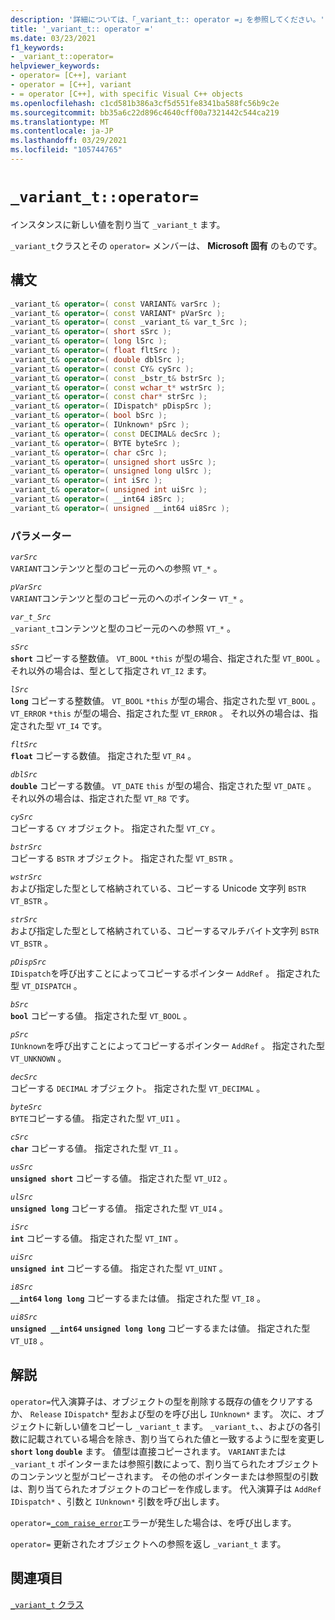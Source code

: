 ```yaml
---
description: '詳細については、「_variant_t:: operator =」を参照してください。'
title: '_variant_t:: operator ='
ms.date: 03/23/2021
f1_keywords:
- _variant_t::operator=
helpviewer_keywords:
- operator= [C++], variant
- operator = [C++], variant
- = operator [C++], with specific Visual C++ objects
ms.openlocfilehash: c1cd581b386a3cf5d551fe8341ba588fc56b9c2e
ms.sourcegitcommit: bb35a6c22d896c4640cff00a7321442c544ca219
ms.translationtype: MT
ms.contentlocale: ja-JP
ms.lasthandoff: 03/29/2021
ms.locfileid: "105744765"
---
```

# `_variant_t::operator=`

インスタンスに新しい値を割り当て `_variant_t` ます。

`_variant_t`クラスとその `operator=` メンバーは、 **Microsoft 固有** のものです。

## <a name="syntax"></a>構文

```cpp
_variant_t& operator=( const VARIANT& varSrc );
_variant_t& operator=( const VARIANT* pVarSrc );
_variant_t& operator=( const _variant_t& var_t_Src );
_variant_t& operator=( short sSrc );
_variant_t& operator=( long lSrc );
_variant_t& operator=( float fltSrc );
_variant_t& operator=( double dblSrc );
_variant_t& operator=( const CY& cySrc );
_variant_t& operator=( const _bstr_t& bstrSrc );
_variant_t& operator=( const wchar_t* wstrSrc );
_variant_t& operator=( const char* strSrc );
_variant_t& operator=( IDispatch* pDispSrc );
_variant_t& operator=( bool bSrc );
_variant_t& operator=( IUnknown* pSrc );
_variant_t& operator=( const DECIMAL& decSrc );
_variant_t& operator=( BYTE byteSrc );
_variant_t& operator=( char cSrc );
_variant_t& operator=( unsigned short usSrc );
_variant_t& operator=( unsigned long ulSrc );
_variant_t& operator=( int iSrc );
_variant_t& operator=( unsigned int uiSrc );
_variant_t& operator=( __int64 i8Src );
_variant_t& operator=( unsigned __int64 ui8Src );
```

### <a name="parameters"></a>パラメーター

*`varSrc`*\
`VARIANT`コンテンツと型のコピー元のへの参照 `VT_*` 。

*`pVarSrc`*\
`VARIANT`コンテンツと型のコピー元のへのポインター `VT_*` 。

*`var_t_Src`*\
`_variant_t`コンテンツと型のコピー元のへの参照 `VT_*` 。

*`sSrc`*\
**`short`** コピーする整数値。 `VT_BOOL` `*this` が型の場合、指定された型 `VT_BOOL` 。 それ以外の場合は、型として指定され `VT_I2` ます。

*`lSrc`*\
**`long`** コピーする整数値。 `VT_BOOL` `*this` が型の場合、指定された型 `VT_BOOL` 。 `VT_ERROR` `*this` が型の場合、指定された型 `VT_ERROR` 。 それ以外の場合は、指定された型 `VT_I4` です。

*`fltSrc`*\
**`float`** コピーする数値。 指定された型 `VT_R4` 。

*`dblSrc`*\
**`double`** コピーする数値。 `VT_DATE` `this` が型の場合、指定された型 `VT_DATE` 。 それ以外の場合は、指定された型 `VT_R8` です。

*`cySrc`*\
コピーする `CY` オブジェクト。 指定された型 `VT_CY` 。

*`bstrSrc`*\
コピーする `BSTR` オブジェクト。 指定された型 `VT_BSTR` 。

*`wstrSrc`*\
および指定した型として格納されている、コピーする Unicode 文字列 `BSTR` `VT_BSTR` 。

*`strSrc`*\
および指定した型として格納されている、コピーするマルチバイト文字列 `BSTR` `VT_BSTR` 。

*`pDispSrc`*\
`IDispatch`を呼び出すことによってコピーするポインター `AddRef` 。 指定された型 `VT_DISPATCH` 。

*`bSrc`*\
**`bool`** コピーする値。 指定された型 `VT_BOOL` 。

*`pSrc`*\
`IUnknown`を呼び出すことによってコピーするポインター `AddRef` 。 指定された型  `VT_UNKNOWN` 。

*`decSrc`*\
コピーする `DECIMAL` オブジェクト。 指定された型 `VT_DECIMAL` 。

*`byteSrc`*\
`BYTE`コピーする値。 指定された型 `VT_UI1` 。

*`cSrc`*\
**`char`** コピーする値。 指定された型 `VT_I1` 。

*`usSrc`*\
**`unsigned short`** コピーする値。 指定された型 `VT_UI2` 。

*`ulSrc`*\
**`unsigned long`** コピーする値。 指定された型 `VT_UI4` 。

*`iSrc`*\
**`int`** コピーする値。 指定された型 `VT_INT` 。

*`uiSrc`*\
**`unsigned int`** コピーする値。 指定された型 `VT_UINT` 。

*`i8Src`*\
**`__int64`** **`long long`** コピーするまたは値。 指定された型 `VT_I8` 。

*`ui8Src`*\
**`unsigned __int64`** **`unsigned long long`** コピーするまたは値。 指定された型 `VT_UI8` 。

## <a name="remarks"></a>解説

`operator=`代入演算子は、オブジェクトの型を削除する既存の値をクリアするか、 `Release` `IDispatch*` 型および型のを呼び出し `IUnknown*` ます。 次に、オブジェクトに新しい値をコピーし `_variant_t` ます。 `_variant_t`、、およびの各引数に記載されている場合を除き、割り当てられた値と一致するように型を変更し **`short`** **`long`** **`double`** ます。 値型は直接コピーされます。 `VARIANT`または `_variant_t` ポインターまたは参照引数によって、割り当てられたオブジェクトのコンテンツと型がコピーされます。 その他のポインターまたは参照型の引数は、割り当てられたオブジェクトのコピーを作成します。 代入演算子は `AddRef` `IDispatch*` 、引数と `IUnknown*` 引数を呼び出します。

`operator=`[`_com_raise_error`](../cpp/com-raise-error.md)エラーが発生した場合は、を呼び出します。

`operator=` 更新されたオブジェクトへの参照を返し `_variant_t` ます。

## <a name="see-also"></a>関連項目

[`_variant_t` クラス](../cpp/variant-t-class.md)
